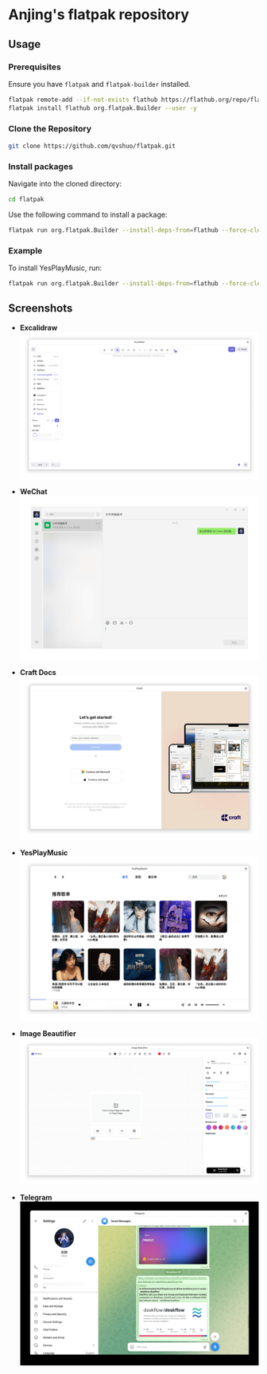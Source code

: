 # Anjing's flatpak repository

## Usage

### Prerequisites

Ensure you have `flatpak` and `flatpak-builder` installed.

```sh
flatpak remote-add --if-not-exists flathub https://flathub.org/repo/flathub.flatpakrepo --user
flatpak install flathub org.flatpak.Builder --user -y
```

### Clone the Repository

```sh
git clone https://github.com/qvshuo/flatpak.git
```

### Install packages

Navigate into the cloned directory:

```sh
cd flatpak
```

Use the following command to install a package:

```sh
flatpak run org.flatpak.Builder --install-deps-from=flathub --force-clean --user --install build /path/to/package.yml
```

### Example

To install YesPlayMusic, run:

```sh
flatpak run org.flatpak.Builder --install-deps-from=flathub --force-clean --user --install build ./io.github.anjing.yesplaymusic/io.github.anjing.yesplaymusic.yml
```

## Screenshots

- **Excalidraw**
  ![Excalidraw](https://raw.githubusercontent.com/qvshuo/flatpak/refs/heads/main/screenshots/screenshots_com.excalidraw.excalidraw.png)

- **WeChat**
  ![WeChat](https://raw.githubusercontent.com/qvshuo/flatpak/refs/heads/main/screenshots/screenshots_com.tencent.wechat.png)

- **Craft Docs**
  ![Craft Docs](https://raw.githubusercontent.com/qvshuo/flatpak/refs/heads/main/screenshots/screenshots_do.craft.docs.png)

- **YesPlayMusic**
  ![YesPlayMusic](https://raw.githubusercontent.com/qvshuo/flatpak/refs/heads/main/screenshots/screenshots_io.github.anjing.yesplaymusic.png)

- **Image Beautifier**
  ![Image Beautifier](https://raw.githubusercontent.com/qvshuo/flatpak/refs/heads/main/screenshots/screenshots_io.github.ch563.image_beautifier.png)

- **Telegram**
  ![Telegram](https://raw.githubusercontent.com/qvshuo/flatpak/refs/heads/main/screenshots/screenshots_io.github.morethanwords.telegram.jpg)
  
